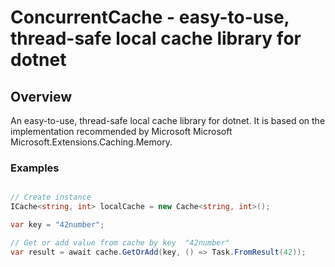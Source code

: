 # ConcurrentCache - easy-to-use, thread-safe local cache library for dotnet


## Overview

An easy-to-use, thread-safe local cache library for dotnet. It is based on the implementation recommended by Microsoft Microsoft Microsoft.Extensions.Caching.Memory.



### Examples

```csharp

// Create instance
ICache<string, int> localCache = new Cache<string, int>();

var key = "42number";

// Get or add value from cache by key  "42number"
var result = await cache.GetOrAdd(key, () => Task.FromResult(42));


```